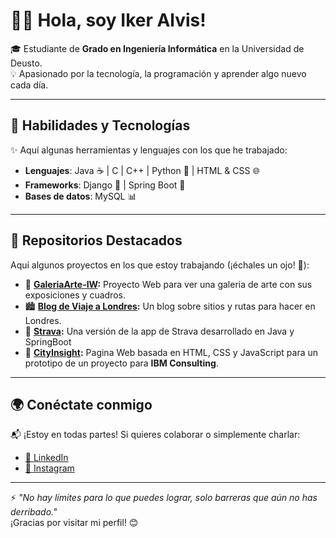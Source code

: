 #  👨‍💻  Hola, soy Iker Alvis!

🎓 Estudiante de **Grado en Ingeniería Informática** en la Universidad de Deusto.  
💡 Apasionado por la tecnología, la programación y aprender algo nuevo cada día.  

---

## 🌟 Habilidades y Tecnologías  
✨ Aquí algunas herramientas y lenguajes con los que he trabajado:  

- **Lenguajes**: Java ☕ | C | C++ | Python 🐍 | HTML & CSS 🌐  
- **Frameworks**: Django 🍇 | Spring Boot 🌱  
- **Bases de datos**: MySQL 📊  

---

## 📂 Repositorios Destacados  
Aquí algunos proyectos en los que estoy trabajando (¡échales un ojo! 👀):  

- 🎨 **[GaleriaArte-IW](https://github.com/ikeralvis/GaleriaArte-IW):**  Proyecto Web para ver una galeria de arte con sus exposiciones y cuadros. 
- 🏙️ **[Blog de Viaje a Londres](https://github.com/ikeralvis/BlogLondres):** Un blog sobre sitios y rutas para hacer en Londres. 
- 🚴 **[Strava](https://github.com/mikelgarduno/strava-DS5):** Una versión de la app de Strava desarrollado en Java y SpringBoot
- 🏢 **[CityInsight](https://github.com/ikeralvis/CityInsight/):** Pagina Web basada en HTML, CSS y JavaScript para un prototipo de un proyecto para **IBM Consulting**.


---

## 🌍 Conéctate conmigo  
📬 ¡Estoy en todas partes! Si quieres colaborar o simplemente charlar:  

- [💼 LinkedIn](www.linkedin.com/in/iker-veloso)   
- [📸 Instagram](https://www.instagram.com/iker.r14/)  

---

⚡ _"No hay límites para lo que puedes lograr, solo barreras que aún no has derribado."_  
¡Gracias por visitar mi perfil! 😊  
